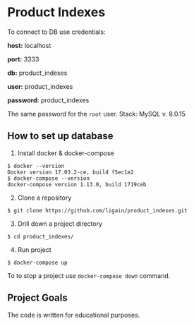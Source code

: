 # Product Indexes
To connect to DB use credentials:

**host:** localhost

**port:** 3333

**db:** product_indexes

**user:** product_indexes

**password:** product_indexes

The same password for the `root` user.
Stack: MySQL v. 8.0.15

## How to set up database
1) Install docker & docker-compose
```
$ docker --version
Docker version 17.03.2-ce, build f5ec1e2
$ docker-compose --version
docker-compose version 1.13.0, build 1719ceb
```
2) Clone a repository
```
$ git clone https://github.com/ligain/product_indexes.git
```
3) Drill down a project directory
```
$ cd product_indexes/
```
4) Run project
```
$ docker-compose up
```
To to stop a project use `docker-compose down` command.


## Project Goals
The code is written for educational purposes.
